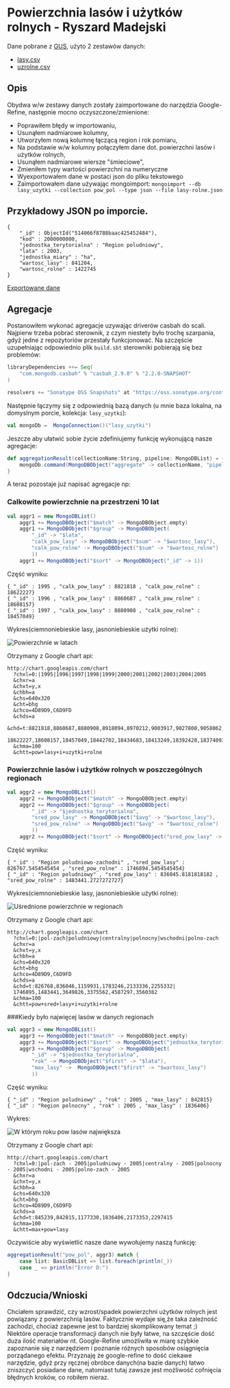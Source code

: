 # Powierzchnia lasów i użytków rolnych - Ryszard Madejski

Dane pobrane z [GUS](http://www.stat.gov.pl/bdl/app/strona.html?p_name=indeks), użyto 2 zestawów danych:
* [lasy.csv](http://sigma.ug.edu.pl/~rmadejski/lasy.csv)
* [uzrolne.csv](http://sigma.ug.edu.pl/~rmadejski/uzrolne.csv)

## Opis
Obydwa w/w zestawy danych zostały zaimportowane do narzędzia Google-Refine, następnie mocno oczyszczone/zmienione:
* Poprawiłem błędy w importowaniu,
* Usunąłem nadmiarowe kolumny,
* Utworzyłem nową kolumnę łączącą region i rok pomiaru,
* Na podstawie w/w kolumny połączyłem dane dot. powierzchni lasów i użytków rolnych,
* Usunąłem nadmiarowe wiersze "śmieciowe",
* Zmieniłem typy wartości powierzchni na numeryczne
* Wyexportowałem dane w postaci json do pliku tekstowego
* Zaimportowałem dane używając mongoimport: `mongoimport --db lasy_uzytki --collection pow_pol --type json --file lasy-rolne.json`

## Przykładowy JSON po imporcie.
```
{
	"_id" : ObjectId("514066f8788baac425452484"),
	"kod" : 2000000000,
	"jednostka_terytorialna" : "Region poludniowy",
	"lata" : 2003,
	"jednostka_miary" : "ha",
	"wartosc_lasy" : 841204,
	"wartosc_rolne" : 1422745
}
```

[Exportowane dane](/data/json/dane_xjedam.json)

## Agregacje

Postanowiłem wykonać agregacje uzywając driverów casbah do scali. Najpierw trzeba pobrać sterownik, z czym niestety było trochę szarpania, gdyż jedne z repozytoriów przestały funkcjonować. Na szczęście uzupełniając odpowiednio plik `build.sbt` sterowniki pobierają się bez problemów:
```Scala
libraryDependencies ++= Seq(
    "com.mongodb.casbah" % "casbah_2.9.0" % "2.2.0-SNAPSHOT"
)

resolvers += "Sonatype OSS Snapshots" at "https://oss.sonatype.org/content/repositories/snapshots"
```
Następnie łączymy się z odpowiednią bazą danych (u mnie baza lokalna, na domyslnym porcie, kolekcja: `lasy_uzytki`):
```Scala
val mongoDb =  MongoConnection()("lasy_uzytki")
```
Jeszcze aby ułatwić sobie życie zdefiniujemy funkcję wykonującą nasze agregacje:
```Scala
def aggregationResult(collectionName:String, pipeline: MongoDBList) = {
    mongoDb.command(MongoDBObject("aggregate" -> collectionName, "pipeline" -> pipeline)).get("result")
}
```
A teraz pozostaje już napisać agregacje np:

### Calkowite powierzchnie na przestrzeni 10 lat
```Scala
val aggr1 = new MongoDBList()
    aggr1 += MongoDBObject("$match" -> MongoDBObject.empty)
    aggr1 += MongoDBObject("$group" -> MongoDBObject(
        "_id" -> "$lata",
        "calk_pow_lasy" -> MongoDBObject("$sum" -> "$wartosc_lasy"),
        "calk_pow_rolne" -> MongoDBObject("$sum" -> "$wartosc_rolne")
        ))
    aggr1 += MongoDBObject("$sort" -> MongoDBObject("_id" -> 1))
```
Część wyniku:
```
{ "_id" : 1995 , "calk_pow_lasy" : 8821818 , "calk_pow_rolne" : 18622227}
{ "_id" : 1996 , "calk_pow_lasy" : 8860687 , "calk_pow_rolne" : 18608157}
{ "_id" : 1997 , "calk_pow_lasy" : 8880908 , "calk_pow_rolne" : 18457049}
```
Wykres(ciemnoniebieskie lasy, jasnoniebieskie użytki rolne):

![Powierzchnie w latach](https://raw.github.com/nosql/data-refine/master/images/xjedam_aggr1.png)

Otrzymany z Google chart api:
```
http://chart.googleapis.com/chart
  ?chxl=0:|1995|1996|1997|1998|1999|2000|2001|2002|2003|2004|2005
  &chxr=a
  &chxt=y,x
  &chbh=a
  &chs=640x320
  &cht=bhg
  &chco=4D89D9,C6D9FD
  &chds=a
  &chd=t:8821818,8860687,8880908,8918094,8970212,9003917,9027800,9058062,9100468,9126723,9172558|
  18622227,18608157,18457049,18442702,18434683,18413249,18392428,18374093,18280092,18204355,18208403
  &chma=100
  &chtt=pow+lasy+i+uzytki+rolne
```

### Powierzchnie lasów i użytków rolnych w poszczególnych regionach
```Scala
val aggr2 = new MongoDBList()
    aggr2 += MongoDBObject("$match" -> MongoDBObject.empty)
    aggr2 += MongoDBObject("$group" -> MongoDBObject(
        "_id" -> "$jednostka_terytorialna",
        "sred_pow_lasy" -> MongoDBObject("$avg" -> "$wartosc_lasy"),
        "sred_pow_rolne" -> MongoDBObject("$avg" -> "$wartosc_rolne")
        ))
    aggr2 += MongoDBObject("$sort" -> MongoDBObject("sred_pow_lasy" -> 1))
```
Część wyniku:
```
{ "_id" : "Region poludniowo-zachodni" , "sred_pow_lasy" : 826767.5454545454 , "sred_pow_rolne" : 1746894.5454545454}
{ "_id" : "Region poludniowy" , "sred_pow_lasy" : 836045.8181818182 , "sred_pow_rolne" : 1483441.2727272727}
```

Wykres(ciemnoniebieskie lasy, jasnoniebieskie użytki rolne):

![Uśrednione powierzchnie w regionach](https://raw.github.com/nosql/data-refine/master/images/xjedam_aggr2.png)

Otrzymany z Google chart api:
```
http://chart.googleapis.com/chart
  ?chxl=0:|pol-zach|poludniowy|centralny|polnocny|wschodni|polno-zach
  &chxr=a
  &chxt=y,x
  &chbh=a
  &chs=640x320
  &cht=bhg
  &chco=4D89D9,C6D9FD
  &chds=a
  &chd=t:826768,836046,1159931,1783246,2133336,2255332|
  1746895,1483441,3649826,3375562,4587297,3560382
  &chma=100
  &chtt=pow+sred+lasy+i+uzytki+rolne
```

###Kiedy było najwięcej lasów w danych regionach
```Scala
val aggr3 = new MongoDBList()
    aggr3 += MongoDBObject("$match" -> MongoDBObject.empty)
    aggr3 += MongoDBObject("$sort" -> MongoDBObject("jednostka_terytorialna" -> 1, "wartosc_lasy" -> -1))
    aggr3 += MongoDBObject("$group" -> MongoDBObject(
        "_id" -> "$jednostka_terytorialna",
        "rok" -> MongoDBObject("$first" -> "$lata"),
        "max_lasy" ->  MongoDBObject("$first" -> "$wartosc_lasy")
        ))
```
Część wyniku:
```
{ "_id" : "Region poludniowy" , "rok" : 2005 , "max_lasy" : 842815}
{ "_id" : "Region polnocny" , "rok" : 2005 , "max_lasy" : 1836406}
```

Wykres:

![W którym roku pow lasów największa](https://raw.github.com/nosql/data-refine/master/images/xjedam_aggr3.png)

Otrzymany z Google chart api:
```
http://chart.googleapis.com/chart
  ?chxl=0:|pol-zach - 2005|poludniowy - 2005|centralny - 2005|polnocny - 2005|wschodni - 2005|polno-zach - 2005
  &chxr=a
  &chxt=y,x
  &chbh=a
  &chs=640x320
  &cht=bhg
  &chco=4D89D9,C6D9FD
  &chds=a
  &chd=t:845239,842815,1177330,1836406,2173353,2297415
  &chma=100
  &chtt=max+pow+lasy
```

Oczywiście aby wyświetlić nasze dane wywołujemy naszą funkcję:
```Scala
aggregationResult("pow_pol", aggr3) match {
    case list: BasicDBList => list.foreach(println(_))
    case _ => println("Error D:")
}
```
## Odczucia/Wnioski
Chciałem sprawdzić, czy wzrost/spadek powierzchni użytków rolnych jest powiązany z powierzchnią lasów. Faktycznie wydaje się,że taka zależność zachodzi, chociaż zapewne jest to bardziej skomplikowany temat ;)
Niektóre operacje transformacji danych nie były łatwe, na szczęście dość duża ilość materiałów nt. Google-Refine umożliwiła w miarę szybkie zapoznanie się z narzędziem i poznanie różnych sposobów osiągnięcia porządanego efektu. Przyznaję że google-refine to dość ciekawe narzędzie, gdyż przy ręcznej obróbce danych(na bazie danych) łatwo zniszczyć posiadane dane, natomiast tutaj zawsze jest możliwość cofnięcia błędnych kroków, co robiłem nieraz.
